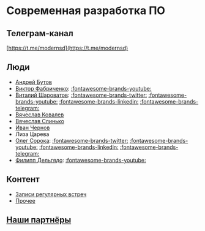 # Современная разработка ПО

## Телеграм-канал

[https://t.me/modernsd](https://t.me/modernsd)

## Люди

- [Андрей Бутов](https://github.com/abtv)
- [Виктор Фабриченко](https://github.com/vfabr):
    [:fontawesome-brands-youtube:](https://www.youtube.com/results?search_query=%D0%92%D0%B8%D0%BA%D1%82%D0%BE%D1%80+%D0%A4%D0%B0%D0%B1%D1%80%D0%B8%D1%87%D0%B5%D0%BD%D0%BA%D0%BE)
- [Виталий Шароватов](https://github.com/sharovatov):
    [:fontawesome-brands-twitter:](https://twitter.com/vsharovatov1)
    [:fontawesome-brands-youtube:](https://youtube.com/playlist?list=PLFtS8Ah0wZvWS37oveJ0-D5K6V7GWUpqY&si=dbmZRCN0Fdpwlcm0)
    [:fontawesome-brands-linkedin:](https://www.linkedin.com/in/vsharovatov/)
    [:fontawesome-brands-telegram:](http://t.me/vitaly19842)
- [Вячеслав Ковалев](https://github.com/materkey)
- [Вячеслав Слинько](https://github.com/vslinko)
- [Иван Чернов](https://github.com/vanadium23)
- Лиза Царева
- [Олег Сорока](https://github.com/40a):
    [:fontawesome-brands-twitter:](https://twitter.com/oleg40a)
    [:fontawesome-brands-youtube:](https://www.youtube.com/@OlegSoroka)
    [:fontawesome-brands-linkedin:](https://www.linkedin.com/in/olegsoroka/)
    [:fontawesome-brands-telegram:](https://t.me/oleg40a)
- [Филипп Дельгядо](https://github.com/phillip-delgyado):
    [:fontawesome-brands-youtube:](https://www.youtube.com/results?search_query=%D0%A4%D0%B8%D0%BB%D0%B8%D0%BF%D0%BF+%D0%94%D0%B5%D0%BB%D1%8C%D0%B3%D1%8F%D0%B4%D0%BE)

## Контент
- [Записи регулярных встреч](content/meetings/index.md)
- [Прочее](content/other/index.md)

## [Наши партнёры](partners/index.md)
